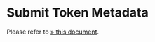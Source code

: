 # Submit Token Metadata

Please refer to [» this document](../../launch-dapp/register-your-token-in-the-ecosystem.md).



